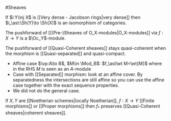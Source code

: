 #Sheaves 

If $i:Y\inj X$ is [[Very dense - Jacobson rings|very dense]] then $i_\ast:\Sh(Y)\to \Sh(X)$ is an isomorphism of categories.

The pushforward of [[(Pre-)Sheaves of O_X-modules|O_X-modules]] via $f:X\to Y$ is a $\Oc_Y$-module.

The pushforward of [[Quasi-Coherent sheaves]] stays quasi-coherent when the morphism is [[Quasi-separated]] and quasi-compact.
- Affine case $\vp:A\to B$, $M\in \Mod_B$: $f_\ast\wt M=\wt{M}$ where in the RHS $M$ is seen as an $A$-module
- Case with [[Separated]] morphism: look at an affine cover. By separatedness the intersections are still affine so you can use the affine case together with the exact sequence properties.
- We did not do the general case.

If $X, Y$ are [[Noetherian schemes|locally Noetherian]], $f:X\to Y$ [[Finite morphisms]] or [[Proper morphisms]] then $f_\ast$ preserves [[Quasi-Coherent sheaves|coherent sheaves]]. 

